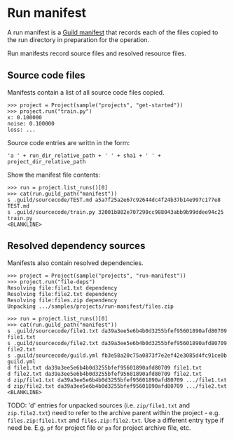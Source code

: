 # Run manifest

A run manifest is a [Guild manifest](manifest.md) that records each of
the files copied to the run directory in preparation for the
operation.

Run manifests record source files and resolved resource files.

## Source code files

Manifests contain a list of all source code files copied.

    >>> project = Project(sample("projects", "get-started"))
    >>> project.run("train.py")
    x: 0.100000
    noise: 0.100000
    loss: ...

Source code entries are writtn in the form:

    'a ' + run_dir_relative_path + ' ' + sha1 + ' ' + project_dir_relative_path

Show the manifest file contents:

    >>> run = project.list_runs()[0]
    >>> cat(run.guild_path("manifest"))
    s .guild/sourcecode/TEST.md a5a7f25a2e67c92644dc4f24b37b14e997c177e8 TEST.md
    s .guild/sourcecode/train.py 32001b882e707290cc988043abb9b99ddee94c25 train.py
    <BLANKLINE>

## Resolved dependency sources

Manifests also contain resolved dependencies.

    >>> project = Project(sample("projects", "run-manifest"))
    >>> project.run("file-deps")
    Resolving file:file1.txt dependency
    Resolving file:file2.txt dependency
    Resolving file:files.zip dependency
    Unpacking .../samples/projects/run-manifest/files.zip

    >>> run = project.list_runs()[0]
    >>> cat(run.guild_path("manifest"))
    s .guild/sourcecode/file1.txt da39a3ee5e6b4b0d3255bfef95601890afd80709 file1.txt
    s .guild/sourcecode/file2.txt da39a3ee5e6b4b0d3255bfef95601890afd80709 file2.txt
    s .guild/sourcecode/guild.yml fb3e58a20c75a0873f7e2ef42e3085d4fc91ce0b guild.yml
    d file1.txt da39a3ee5e6b4b0d3255bfef95601890afd80709 file1.txt
    d file2.txt da39a3ee5e6b4b0d3255bfef95601890afd80709 file2.txt
    d zip/file1.txt da39a3ee5e6b4b0d3255bfef95601890afd80709 .../file1.txt
    d zip/file2.txt da39a3ee5e6b4b0d3255bfef95601890afd80709 .../file2.txt
    <BLANKLINE>

TODO: 'd' entries for unpacked sources (i.e. `zip/file1.txt` and
`zip.file2.txt`) need to refer to the archive parent within the
project - e.g. `files.zip:file1.txt` and `files.zip:file2.txt`. Use a
different entry type if need be. E.g. `pf` for project file or `pa`
for project archive file, etc.
